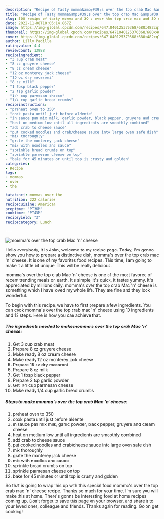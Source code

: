 ```yaml
---
description: "Recipe of Tasty momma&amp;#39;s over the top crab Mac &amp;#39;n&amp;#39; cheese"
title: "Recipe of Tasty momma&amp;#39;s over the top crab Mac &amp;#39;n&amp;#39; cheese"
slug: 508-recipe-of-tasty-momma-and-39-s-over-the-top-crab-mac-and-39-n-and-39-cheese
date: 2022-11-08T10:05:14.867Z
image: https://img-global.cpcdn.com/recipes/6471040125370368/680x482cq70/mommas-over-the-top-crab-mac-n-cheese-recipe-main-photo.jpg
thumbnail: https://img-global.cpcdn.com/recipes/6471040125370368/680x482cq70/mommas-over-the-top-crab-mac-n-cheese-recipe-main-photo.jpg
cover: https://img-global.cpcdn.com/recipes/6471040125370368/680x482cq70/mommas-over-the-top-crab-mac-n-cheese-recipe-main-photo.jpg
author: Lilly Padilla
ratingvalue: 4.4
reviewcount: 13988
recipeingredient:
- "3 cup crab meat"
- "8 oz gruyere cheese"
- "8 oz cream cheese"
- "12 oz monterey jack cheese"
- "15 oz dry macaroni"
- "8 oz milk"
- "1 tbsp black pepper"
- "2 tsp garlic powder"
- "1/4 cup parmesan cheese"
- "1/4 cup garlic bread crumbs"
recipeinstructions:
- "preheat oven to 350"
- "cook pasta until just before aldente"
- "in sauce pan mix milk, garlic powder, black pepper, gruyere and cream cheese"
- "heat on medium low until all ingredients are smoothly combined"
- "add crab to cheese sauce"
- "put cooked noodles and crab/cheese sauce into large oven safe dish"
- "mix thoroughly"
- "grate the monterey jack cheese"
- "mix with noodles and sauce"
- "sprinkle bread crumbs on top"
- "sprinkle parmesan cheese on top"
- "bake for 45 minutes or until top is crusty and golden"
categories:
- Recipe
tags:
- mommas
- over
- the

katakunci: mommas over the 
nutrition: 222 calories
recipecuisine: American
preptime: "PT36M"
cooktime: "PT43M"
recipeyield: "3"
recipecategory: Lunch

---
```



![momma&#39;s over the top crab Mac &#39;n&#39; cheese](https://img-global.cpcdn.com/recipes/6471040125370368/680x482cq70/mommas-over-the-top-crab-mac-n-cheese-recipe-main-photo.jpg)

Hello everybody, it is John, welcome to my recipe page. Today, I'm gonna show you how to prepare a distinctive dish, momma&#39;s over the top crab mac &#39;n&#39; cheese. It is one of my favorites food recipes. This time, I am going to make it a little bit unique. This will be really delicious.



momma&#39;s over the top crab Mac &#39;n&#39; cheese is one of the most favored of recent trending meals on earth. It's simple, it's quick, it tastes yummy. It's appreciated by millions daily. momma&#39;s over the top crab Mac &#39;n&#39; cheese is something which I have loved my whole life. They are fine and they look wonderful.


To begin with this recipe, we have to first prepare a few ingredients. You can cook momma&#39;s over the top crab mac &#39;n&#39; cheese using 10 ingredients and 12 steps. Here is how you can achieve that.

<!--inarticleads1-->

##### The ingredients needed to make momma&#39;s over the top crab Mac &#39;n&#39; cheese:

1. Get 3 cup crab meat
1. Prepare 8 oz gruyere cheese
1. Make ready 8 oz cream cheese
1. Make ready 12 oz monterey jack cheese
1. Prepare 15 oz dry macaroni
1. Prepare 8 oz milk
1. Get 1 tbsp black pepper
1. Prepare 2 tsp garlic powder
1. Get 1/4 cup parmesan cheese
1. Make ready 1/4 cup garlic bread crumbs




<!--inarticleads2-->

##### Steps to make momma&#39;s over the top crab Mac &#39;n&#39; cheese:

1. preheat oven to 350
1. cook pasta until just before aldente
1. in sauce pan mix milk, garlic powder, black pepper, gruyere and cream cheese
1. heat on medium low until all ingredients are smoothly combined
1. add crab to cheese sauce
1. put cooked noodles and crab/cheese sauce into large oven safe dish
1. mix thoroughly
1. grate the monterey jack cheese
1. mix with noodles and sauce
1. sprinkle bread crumbs on top
1. sprinkle parmesan cheese on top
1. bake for 45 minutes or until top is crusty and golden




So that is going to wrap this up with this special food momma&#39;s over the top crab mac &#39;n&#39; cheese recipe. Thanks so much for your time. I'm sure you will make this at home. There's gonna be interesting food at home recipes coming up. Don't forget to save this page on your browser, and share it to your loved ones, colleague and friends. Thanks again for reading. Go on get cooking!
